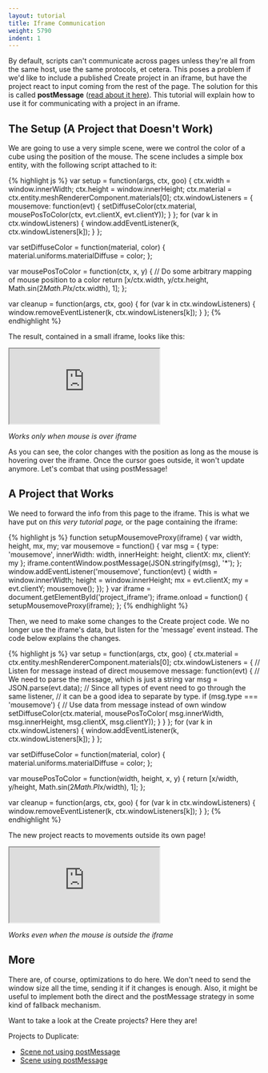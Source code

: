 ```yaml
---
layout: tutorial
title: Iframe Communication
weight: 5790
indent: 1
---
```

By default, scripts can't communicate across pages unless they're all from the same host, use the same protocols, et cetera. This poses a problem if we'd like to include a published Create project in an iframe, but have the project react to input coming from the rest of the page. The solution for this is called **postMessage** ([read about it here](https://developer.mozilla.org/en-US/docs/Web/API/Window.postMessage)). This tutorial will explain how to use it for communicating with a project in an iframe.

## The Setup (A Project that Doesn't Work)

We are going to use a very simple scene, were we control the color of a cube using the position of the mouse. The scene includes a simple box entity, with the following script attached to it:

{% highlight js %}
var setup = function(args, ctx, goo) {
  ctx.width = window.innerWidth;
  ctx.height = window.innerHeight;
  ctx.material = ctx.entity.meshRendererComponent.materials[0];
  ctx.windowListeners = {
    mousemove: function(evt) {
      setDiffuseColor(ctx.material, mousePosToColor(ctx, evt.clientX, evt.clientY));
    }
  };
  for (var k in ctx.windowListeners) {
    window.addEventListener(k, ctx.windowListeners[k]);
  }
};

var setDiffuseColor = function(material, color) {
  material.uniforms.materialDiffuse = color;
};

var mousePosToColor = function(ctx, x, y) {
  // Do some arbitrary mapping of mouse position to a color
  return [x/ctx.width, y/ctx.height, Math.sin(2*Math.PI*x/ctx.width), 1];
};

var cleanup = function(args, ctx, goo) {
  for (var k in ctx.windowListeners) {
    window.removeEventListener(k, ctx.windowListeners[k]);
  }
};
{% endhighlight %}

The result, contained in a small iframe, looks like this:

<iframe src="https://goote.ch/0faa7841926b4bf9be6964056e212bb8.project/"></iframe>

*Works only when mouse is over iframe*

As you can see, the color changes with the position as long as the mouse is hovering over the iframe. Once the cursor goes outside, it won't update anymore. Let's combat that using postMessage!

<h2>A Project that Works</h2>

We need to forward the info from this page to the iframe. This is what we have put on *this very tutorial page,* or the page containing the iframe:

{% highlight js %}
function setupMousemoveProxy(iframe) {
  var width, height, mx, my;
  var mousemove = function() {
    var msg = {
      type: 'mousemove',
      innerWidth: width,
      innerHeight: height,
      clientX: mx,
      clientY: my
    };
    iframe.contentWindow.postMessage(JSON.stringify(msg), '*');
  };
  window.addEventListener('mousemove', function(evt) {
    width = window.innerWidth;
    height = window.innerHeight;
    mx = evt.clientX;
    my = evt.clientY;
    mousemove();
  });
}
var iframe = document.getElementById('project_iframe');
iframe.onload = function() {
  setupMousemoveProxy(iframe);
};
{% endhighlight %}

Then, we need to make some changes to the Create project code. We no longer use the iframe's data, but listen for the 'message' event instead. The code below explains the changes.

{% highlight js %}
var setup = function(args, ctx, goo) {
  ctx.material = ctx.entity.meshRendererComponent.materials[0];
  ctx.windowListeners = {
    // Listen for message instead of direct mousemove
    message: function(evt) {
      // We need to parse the message, which is just a string
      var msg = JSON.parse(evt.data);
      // Since all types of event need to go through the same listener,
      // it can be a good idea to separate by type.
      if (msg.type === 'mousemove') {
      // Use data from message instead of own window
      setDiffuseColor(ctx.material, mousePosToColor(
        msg.innerWidth, msg.innerHeight, msg.clientX, msg.clientY));
      }
    }
  };
  for (var k in ctx.windowListeners) {
    window.addEventListener(k, ctx.windowListeners[k]);
  }
};

var setDiffuseColor = function(material, color) {
  material.uniforms.materialDiffuse = color;
};

var mousePosToColor = function(width, height, x, y) {
  return [x/width, y/height, Math.sin(2*Math.PI*x/width), 1];
};

var cleanup = function(args, ctx, goo) {
  for (var k in ctx.windowListeners) {
    window.removeEventListener(k, ctx.windowListeners[k]);
  }
};
{% endhighlight %}

The new project reacts to movements outside its own page!

<iframe id="project_iframe" src="https://goote.ch/b50617b01c0f4aaeb05be87887ecc18f.project/"></iframe>

*Works even when the mouse is outside the iframe*

## More

There are, of course, optimizations to do here. We don't need to send the window size all the time, sending it if it changes is enough. Also, it might be useful to implement both the direct and the postMessage strategy in some kind of fallback mechanism.

Want to take a look at the Create projects? Here they are!

Projects to Duplicate:

* [Scene not using postMessage](https://app.goocreate.com/4768/2ba38845216d4eeeb9087b305dfbddb0.scene)
* [Scene using postMessage](https://app.goocreate.com/4768/d6a9c3d845be4a4496dcbffefbfbfe0c.scene)